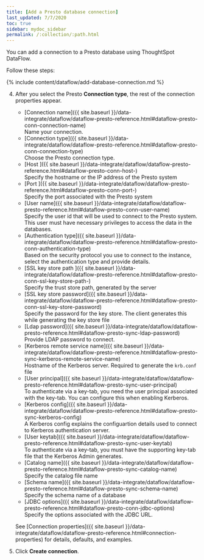 ```yaml
---
title: [Add a Presto database connection]
last_updated: 7/7/2020
toc: true
sidebar: mydoc_sidebar
permalink: /:collection/:path.html
---
```

You can add a connection to a Presto database using ThoughtSpot DataFlow.

Follow these steps:


{% include content/dataflow/add-database-connection.md %}

4. After you select the Presto **Connection type**, the rest of the connection properties appear.

    * [Connection name]({{ site.baseurl }}/data-integrate/dataflow/dataflow-presto-reference.html#dataflow-presto-conn-connection-name)<br/>Name your connection.
    * [Connection type]({{ site.baseurl }}/data-integrate/dataflow/dataflow-presto-reference.html#dataflow-presto-conn-connection-type)<br/>Choose the Presto connection type.
    * [Host ]({{ site.baseurl }}/data-integrate/dataflow/dataflow-presto-reference.html#dataflow-presto-conn-host-)<br/>Specify the hostname or the IP address of the Presto system
    * [Port ]({{ site.baseurl }}/data-integrate/dataflow/dataflow-presto-reference.html#dataflow-presto-conn-port-)<br/>Specify the port associated with the Presto system
    * [User name]({{ site.baseurl }}/data-integrate/dataflow/dataflow-presto-reference.html#dataflow-presto-conn-user-name)<br/>Specify the user id that will be used to connect to the Presto system. This user must have necessary privileges to access the data in the databases.
    * [Authentication type]({{ site.baseurl }}/data-integrate/dataflow/dataflow-presto-reference.html#dataflow-presto-conn-authentication-type)<br/>Based on the security protocol you use to connect to the instance, select the authentication type and provide details.
    * [SSL key store path ]({{ site.baseurl }}/data-integrate/dataflow/dataflow-presto-reference.html#dataflow-presto-conn-ssl-key-store-path-)<br/>Specify the trust store path, generated by the server
    * [SSL key store password]({{ site.baseurl }}/data-integrate/dataflow/dataflow-presto-reference.html#dataflow-presto-conn-ssl-key-store-password)<br/>Specify the password for the key store. The client generates this while generating the key store file
    * [Ldap password]({{ site.baseurl }}/data-integrate/dataflow/dataflow-presto-reference.html#dataflow-presto-sync-ldap-password)<br/>Provide LDAP password to connect.
    * [Kerberos remote service name]({{ site.baseurl }}/data-integrate/dataflow/dataflow-presto-reference.html#dataflow-presto-sync-kerberos-remote-service-name)<br/>Hostname of the Kerberos server. Required to generate the <code>krb.conf</code> file
    * [User principal]({{ site.baseurl }}/data-integrate/dataflow/dataflow-presto-reference.html#dataflow-presto-sync-user-principal)<br/>To authenticate via a key-tab, you need the user principal associated with the key-tab. You can configure this when enabling Kerberos.
    * [Kerberos config]({{ site.baseurl }}/data-integrate/dataflow/dataflow-presto-reference.html#dataflow-presto-sync-kerberos-config)<br/>A Kerberos config explains the configuartion details used to connect to Kerberos authentication server.
    * [User keytab]({{ site.baseurl }}/data-integrate/dataflow/dataflow-presto-reference.html#dataflow-presto-sync-user-keytab)<br/>To authenticate via a key-tab, you must have the supporting key-tab file that the Kerberos Admin generates.
    * [Catalog name]({{ site.baseurl }}/data-integrate/dataflow/dataflow-presto-reference.html#dataflow-presto-sync-catalog-name)<br/>Specify the catalog file name
    * [Schema name]({{ site.baseurl }}/data-integrate/dataflow/dataflow-presto-reference.html#dataflow-presto-sync-schema-name)<br/>Specify the schema name of a database
    * [JDBC options]({{ site.baseurl }}/data-integrate/dataflow/dataflow-presto-reference.html#dataflow-presto-conn-jdbc-options)<br/>Specify the options associated with the JDBC URL.

   See [Connection properties]({{ site.baseurl }}/data-integrate/dataflow/dataflow-presto-reference.html#connection-properties) for details, defaults, and examples.

5. Click **Create connection**.   
